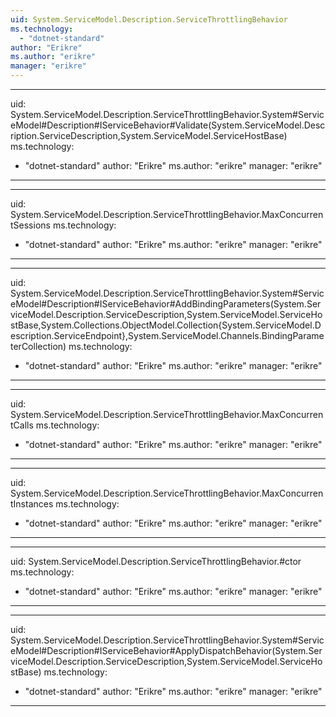 ```yaml
---
uid: System.ServiceModel.Description.ServiceThrottlingBehavior
ms.technology: 
  - "dotnet-standard"
author: "Erikre"
ms.author: "erikre"
manager: "erikre"
---
```


---
uid: System.ServiceModel.Description.ServiceThrottlingBehavior.System#ServiceModel#Description#IServiceBehavior#Validate(System.ServiceModel.Description.ServiceDescription,System.ServiceModel.ServiceHostBase)
ms.technology: 
  - "dotnet-standard"
author: "Erikre"
ms.author: "erikre"
manager: "erikre"
---

---
uid: System.ServiceModel.Description.ServiceThrottlingBehavior.MaxConcurrentSessions
ms.technology: 
  - "dotnet-standard"
author: "Erikre"
ms.author: "erikre"
manager: "erikre"
---

---
uid: System.ServiceModel.Description.ServiceThrottlingBehavior.System#ServiceModel#Description#IServiceBehavior#AddBindingParameters(System.ServiceModel.Description.ServiceDescription,System.ServiceModel.ServiceHostBase,System.Collections.ObjectModel.Collection{System.ServiceModel.Description.ServiceEndpoint},System.ServiceModel.Channels.BindingParameterCollection)
ms.technology: 
  - "dotnet-standard"
author: "Erikre"
ms.author: "erikre"
manager: "erikre"
---

---
uid: System.ServiceModel.Description.ServiceThrottlingBehavior.MaxConcurrentCalls
ms.technology: 
  - "dotnet-standard"
author: "Erikre"
ms.author: "erikre"
manager: "erikre"
---

---
uid: System.ServiceModel.Description.ServiceThrottlingBehavior.MaxConcurrentInstances
ms.technology: 
  - "dotnet-standard"
author: "Erikre"
ms.author: "erikre"
manager: "erikre"
---

---
uid: System.ServiceModel.Description.ServiceThrottlingBehavior.#ctor
ms.technology: 
  - "dotnet-standard"
author: "Erikre"
ms.author: "erikre"
manager: "erikre"
---

---
uid: System.ServiceModel.Description.ServiceThrottlingBehavior.System#ServiceModel#Description#IServiceBehavior#ApplyDispatchBehavior(System.ServiceModel.Description.ServiceDescription,System.ServiceModel.ServiceHostBase)
ms.technology: 
  - "dotnet-standard"
author: "Erikre"
ms.author: "erikre"
manager: "erikre"
---
